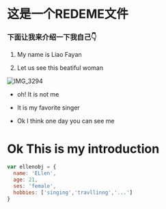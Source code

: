 # 这是一个REDEME文件



### 下面让我来介绍一下我自己👇



1. My name is Liao Fayan

   

2. Let us see this beatiful woman



![IMG_3294](/Users/elenliao/Desktop/杨千嬅/IMG_3294.JPG)



- oh! It is not me

  

- It is my favorite singer

  

- Ok I think one day you can see me



# Ok This is my introduction

```javascript
var ellenobj = {
  name: 'ELlen',
  age: 21,
  ses: 'female',
  hobbies: ['singing','travllinng','...']
}
```

